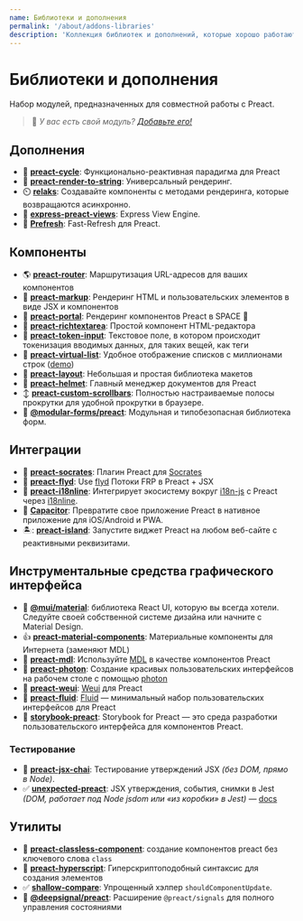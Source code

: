 ```yaml
---
name: Библиотеки и дополнения
permalink: '/about/addons-libraries'
description: 'Коллекция библиотек и дополнений, которые хорошо работают с Preact.'
---
```


# Библиотеки и дополнения

Набор модулей, предназначенных для совместной работы с Preact.

> :information_desk_person: _У вас есть свой модуль?
> [Добавьте его!](https://github.com/preactjs/preact-www/blob/master/content/en/about/libraries-addons.md)_

## Дополнения

- :repeat: [**preact-cycle**](https://github.com/developit/preact-cycle): Функционально-реактивная парадигма для Preact
- :page_facing_up: [**preact-render-to-string**](https://github.com/preactjs/preact-render-to-string): Универсальный рендеринг.
- :timer_clock: [**relaks**](https://github.com/trambarhq/relaks): Создавайте компоненты с методами рендеринга, которые возвращаются асинхронно.
- :nut_and_bolt: [**express-preact-views**](https://github.com/edwjusti/express-preact-views): Express View Engine.
- :floppy_disk: [**Prefresh**](https://github.com/JoviDeCroock/prefresh): Fast-Refresh для Preact.

## Компоненты

- :earth_americas: [**preact-router**](https://github.com/preactjs/preact-router): Маршрутизация URL-адресов для ваших компонентов
- :bookmark_tabs: [**preact-markup**](https://github.com/developit/preact-markup): Рендеринг HTML и пользовательских элементов в виде JSX и компонентов
- :satellite: [**preact-portal**](https://github.com/developit/preact-portal): Рендеринг компонентов Preact в SPACE :milky_way:
- :pencil: [**preact-richtextarea**](https://github.com/developit/preact-richtextarea): Простой компонент HTML-редактора
- :bookmark: [**preact-token-input**](https://github.com/developit/preact-token-input): Текстовое поле, в котором происходит токенизация вводимых данных, для таких вещей, как теги
- :card_index: [**preact-virtual-list**](https://github.com/developit/preact-virtual-list): Удобное отображение списков с миллионами строк ([demo](https://jsfiddle.net/developit/qqan9pdo/))
- :triangular_ruler: [**preact-layout**](https://download.github.io/preact-layout/): Небольшая и простая библиотека макетов
- :construction_worker: [**preact-helmet**](https://github.com/download/preact-helmet): Главный менеджер документов для Preact
- :arrow_up_down: [**preact-custom-scrollbars**](https://github.com/lucafalasco/preact-custom-scrollbars): Полностью настраиваемые полосы прокрутки для удобной прокрутки в браузере.
- 🧱 [**@modular-forms/preact**](https://modularforms.dev/): Модульная и типобезопасная библиотека форм.

## Интеграции

- :thought_balloon: [**preact-socrates**](https://github.com/matthewmueller/preact-socrates): Плагин Preact для [Socrates](http://github.com/matthewmueller/socrates)
- :rowboat: [**preact-flyd**](https://github.com/xialvjun/preact-flyd): Use [flyd](https://github.com/paldepind/flyd) Потоки FRP в Preact + JSX
- :speech_balloon: [**preact-i18nline**](https://github.com/download/preact-i18nline): Интегрирует экосистему вокруг [i18n-js](https://github.com/everydayhero/i18n-js) с Preact через [i18nline](https://github.com/download/i18nline).
- :diamond_shape_with_a_dot_inside: [**Capacitor**](https://capacitorjs.com/solution/preact): Превратите свое приложение Preact в нативное приложение для iOS/Android и PWA.
- 🏝: [**preact-island**](https://github.com/mwood23/preact-island): Запустите виджет Preact на любом веб-сайте с реактивными реквизитами.

## Инструментальные средства графического интерфейса

- 🎴 [**@mui/material**](https://github.com/mui/material-ui/tree/master/examples/material-preact): библиотека React UI, которую вы всегда хотели. Следуйте своей собственной системе дизайна или начните с Material Design.
- :thumbsup: [**preact-material-components**](https://github.com/prateekbh/preact-material-components): Материальные компоненты для Интернета (заменяют MDL)
- :white_square_button: [**preact-mdl**](https://github.com/developit/preact-mdl): Используйте [MDL](https://getmdl.io) в качестве компонентов Preact
- :rocket: [**preact-photon**](https://github.com/developit/preact-photon): Создание красивых пользовательских интерфейсов на рабочем столе с помощью [photon](http://photonkit.com)
- :penguin: [**preact-weui**](https://github.com/afeiship/preact-weui): [Weui](https://github.com/afeiship/preact-weui) для Preact
- 💅 [**preact-fluid**](https://github.com/ajainvivek/preact-fluid): [Fluid](https://github.com/ajainvivek/preact-fluid) — минимальный набор пользовательских интерфейсов для Preact
- :book: [**storybook-preact**](https://github.com/storybooks/storybook/tree/next/app/preact): Storybook for Preact — это среда разработки пользовательского интерфейса для компонентов Preact.

### Тестирование

- :microscope: [**preact-jsx-chai**](https://github.com/developit/preact-jsx-chai): Тестирование утверждений JSX _(без DOM, прямо в Node)_.
- :white_check_mark: [**unexpected-preact**](https://github.com/bruderstein/unexpected-preact): JSX утверждения, события, снимки в Jest *(DOM, работает под Node jsdom или «из коробки» в Jest)* — [docs](https://bruderstein.github.io/unexpected-preact/)

## Утилиты

- :tophat: [**preact-classless-component**](https://github.com/ld0rman/preact-classless-component): создание компонентов preact без ключевого слова `class`
- :hammer: [**preact-hyperscript**](https://github.com/queckezz/preact-hyperscript): Гиперскриптоподобный синтаксис для создания элементов
- :white_check_mark: [**shallow-compare**](https://github.com/tkh44/shallow-compare): Упрощенный хэлпер `shouldComponentUpdate`.
- :signal_strength: [**@deepsignal/preact**](https://github.com/EthanStandel/deepsignal/tree/main/packages/preact): Расширение `@preact/signals` для полного управления состояниями
